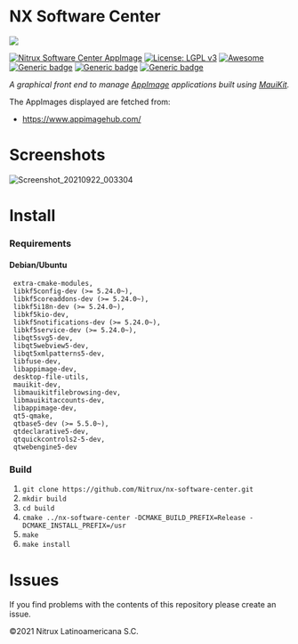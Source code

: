 # NX Software Center 
![](https://raw.githubusercontent.com/Nitrux/luv-icon-theme/master/Luv/apps/64/nx-software-center.svg)

[![Nitrux Software Center AppImage](https://github.com/Nitrux/nx-software-center/actions/workflows/build-appimage-amd64.yml/badge.svg)](https://github.com/Nitrux/nx-software-center/actions/workflows/build-appimage-amd64.yml) [![License: LGPL v3](https://img.shields.io/badge/License-LGPL%20v3-blue.svg)](https://www.gnu.org/licenses/lgpl-3.0) [![Awesome](https://awesome.re/badge.svg)](https://awesome.re) [![Generic badge](https://img.shields.io/badge/OS-Linux-blue.svg)](https://shields.io/) [![Generic badge](https://img.shields.io/badge/Release-1.0.0-blue.svg)](https://shields.io/) [![Generic badge](https://img.shields.io/badge/Framework-MauiKit-green.svg)](https://shields.io/)


_A graphical front end to manage [AppImage](https://appimage.org/) applications built using [MauiKit](https://mauikit.org/)._

The AppImages displayed are fetched from:
* https://www.appimagehub.com/

# Screenshots

![Screenshot_20210922_003304](https://user-images.githubusercontent.com/3053525/134288548-a8cdb968-51ca-4b75-a192-72f1be9158be.png)


# Install

### Requirements

#### Debian/Ubuntu

```
 extra-cmake-modules,
 libkf5config-dev (>= 5.24.0~),
 libkf5coreaddons-dev (>= 5.24.0~),
 libkf5i18n-dev (>= 5.24.0~),
 libkf5kio-dev,
 libkf5notifications-dev (>= 5.24.0~),
 libkf5service-dev (>= 5.24.0~),
 libqt5svg5-dev,
 libqt5webview5-dev,
 libqt5xmlpatterns5-dev,
 libfuse-dev,
 libappimage-dev,
 desktop-file-utils,
 mauikit-dev,
 libmauikitfilebrowsing-dev,
 libmauikitaccounts-dev,
 libappimage-dev,
 qt5-qmake,
 qtbase5-dev (>= 5.5.0~),
 qtdeclarative5-dev,
 qtquickcontrols2-5-dev,
 qtwebengine5-dev
```

### Build
 1. `git clone https://github.com/Nitrux/nx-software-center.git` 
 2. `mkdir build`
 3. `cd build`
 4. `cmake ../nx-software-center -DCMAKE_BUILD_PREFIX=Release -DCMAKE_INSTALL_PREFIX=/usr`
 5. `make`
 6. `make install`

# Issues
If you find problems with the contents of this repository please create an issue.

©2021 Nitrux Latinoamericana S.C.
